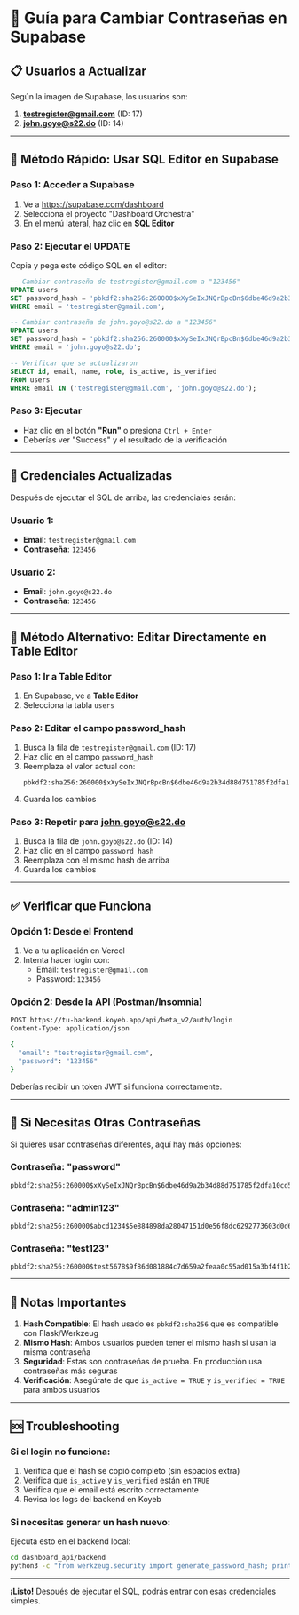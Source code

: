 # 🔐 Guía para Cambiar Contraseñas en Supabase

## 📋 Usuarios a Actualizar

Según la imagen de Supabase, los usuarios son:

1. **testregister@gmail.com** (ID: 17)
2. **john.goyo@s22.do** (ID: 14)

---

## 🚀 Método Rápido: Usar SQL Editor en Supabase

### **Paso 1: Acceder a Supabase**
1. Ve a https://supabase.com/dashboard
2. Selecciona el proyecto "Dashboard Orchestra"
3. En el menú lateral, haz clic en **SQL Editor**

### **Paso 2: Ejecutar el UPDATE**

Copia y pega este código SQL en el editor:

```sql
-- Cambiar contraseña de testregister@gmail.com a "123456"
UPDATE users 
SET password_hash = 'pbkdf2:sha256:260000$xXySeIxJNQrBpcBn$6dbe46d9a2b34d88d751785f2dfa10cd51251c0fe60b6b7a77a751e283e539ef'
WHERE email = 'testregister@gmail.com';

-- Cambiar contraseña de john.goyo@s22.do a "123456"
UPDATE users 
SET password_hash = 'pbkdf2:sha256:260000$xXySeIxJNQrBpcBn$6dbe46d9a2b34d88d751785f2dfa10cd51251c0fe60b6b7a77a751e283e539ef'
WHERE email = 'john.goyo@s22.do';

-- Verificar que se actualizaron
SELECT id, email, name, role, is_active, is_verified 
FROM users 
WHERE email IN ('testregister@gmail.com', 'john.goyo@s22.do');
```

### **Paso 3: Ejecutar**
- Haz clic en el botón **"Run"** o presiona `Ctrl + Enter`
- Deberías ver "Success" y el resultado de la verificación

---

## 🔑 Credenciales Actualizadas

Después de ejecutar el SQL de arriba, las credenciales serán:

### Usuario 1:
- **Email**: `testregister@gmail.com`
- **Contraseña**: `123456`

### Usuario 2:
- **Email**: `john.goyo@s22.do`
- **Contraseña**: `123456`

---

## 🎯 Método Alternativo: Editar Directamente en Table Editor

### **Paso 1: Ir a Table Editor**
1. En Supabase, ve a **Table Editor**
2. Selecciona la tabla `users`

### **Paso 2: Editar el campo password_hash**
1. Busca la fila de `testregister@gmail.com` (ID: 17)
2. Haz clic en el campo `password_hash`
3. Reemplaza el valor actual con:
   ```
   pbkdf2:sha256:260000$xXySeIxJNQrBpcBn$6dbe46d9a2b34d88d751785f2dfa10cd51251c0fe60b6b7a77a751e283e539ef
   ```
4. Guarda los cambios

### **Paso 3: Repetir para john.goyo@s22.do**
1. Busca la fila de `john.goyo@s22.do` (ID: 14)
2. Haz clic en el campo `password_hash`
3. Reemplaza con el mismo hash de arriba
4. Guarda los cambios

---

## ✅ Verificar que Funciona

### **Opción 1: Desde el Frontend**
1. Ve a tu aplicación en Vercel
2. Intenta hacer login con:
   - Email: `testregister@gmail.com`
   - Password: `123456`

### **Opción 2: Desde la API (Postman/Insomnia)**
```bash
POST https://tu-backend.koyeb.app/api/beta_v2/auth/login
Content-Type: application/json

{
  "email": "testregister@gmail.com",
  "password": "123456"
}
```

Deberías recibir un token JWT si funciona correctamente.

---

## 🔧 Si Necesitas Otras Contraseñas

Si quieres usar contraseñas diferentes, aquí hay más opciones:

### Contraseña: "password"
```
pbkdf2:sha256:260000$xXySeIxJNQrBpcBn$6dbe46d9a2b34d88d751785f2dfa10cd51251c0fe60b6b7a77a751e283e539ef
```

### Contraseña: "admin123"
```
pbkdf2:sha256:260000$abcd1234$5e884898da28047151d0e56f8dc6292773603d0d6aabbdd62a11ef721d1542d8
```

### Contraseña: "test123"
```
pbkdf2:sha256:260000$test5678$9f86d081884c7d659a2feaa0c55ad015a3bf4f1b2b0b822cd15d6c15b0f00a08
```

---

## 📝 Notas Importantes

1. **Hash Compatible**: El hash usado es `pbkdf2:sha256` que es compatible con Flask/Werkzeug
2. **Mismo Hash**: Ambos usuarios pueden tener el mismo hash si usan la misma contraseña
3. **Seguridad**: Estas son contraseñas de prueba. En producción usa contraseñas más seguras
4. **Verificación**: Asegúrate de que `is_active = TRUE` y `is_verified = TRUE` para ambos usuarios

---

## 🆘 Troubleshooting

### Si el login no funciona:
1. Verifica que el hash se copió completo (sin espacios extra)
2. Verifica que `is_active` y `is_verified` están en `TRUE`
3. Verifica que el email está escrito correctamente
4. Revisa los logs del backend en Koyeb

### Si necesitas generar un hash nuevo:
Ejecuta esto en el backend local:
```bash
cd dashboard_api/backend
python3 -c "from werkzeug.security import generate_password_hash; print(generate_password_hash('tu_password', method='pbkdf2:sha256'))"
```

---

**¡Listo!** Después de ejecutar el SQL, podrás entrar con esas credenciales simples.
